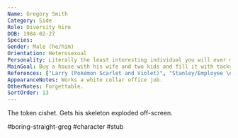 ```yaml
---
Name: Gregory Smith
Category: Side
Role: Diversity hire
DOB: 1984-02-27
Species:
Gender: Male (he/him)
Orientation: Heterosexual
Personality: Literally the least interesting individual you will ever meet.
MainGoal: Buy a house with his wife and two kids and fill it with tacky décor from Hobby Lobby. (He isn't married.)
References: ["Larry (Pokémon Scarlet and Violet)", "Stanley/Employee \#427 (The Stanley Parable)"]
AppearanceNotes: Works a white collar office job.
OtherNotes: Forgettable.
SortOrder: 13
---
```


The token cishet. Gets his skeleton exploded off-screen.

#boring-straight-greg #character #stub 